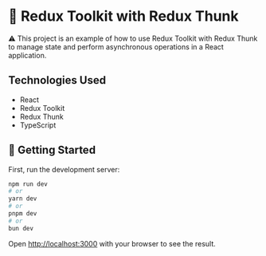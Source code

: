 # 🚀 Redux Toolkit with Redux Thunk

⚠️ This project is an example of how to use Redux Toolkit with Redux Thunk to manage state and perform asynchronous operations in a React application.

## Technologies Used

- React
- Redux Toolkit
- Redux Thunk
- TypeScript


## 🔽 Getting Started

First, run the development server:

```bash
npm run dev
# or
yarn dev
# or
pnpm dev
# or
bun dev
```

Open [http://localhost:3000](http://localhost:3000) with your browser to see the result.
